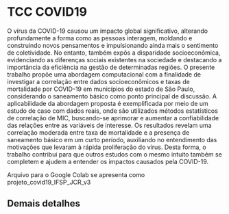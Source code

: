 # TCC COVID19

O vírus da COVID-19 causou um impacto global significativo, alterando profundamente a forma como as pessoas interagem, moldando e construindo novos pensamentos e impulsionando ainda mais o sentimento de coletividade. No entanto, também expôs a disparidade socioeconômica, evidenciando as diferenças sociais existentes na sociedade e destacando a importância da eficiência na gestão de determinadas regiões. O presente trabalho propõe uma abordagem computacional com a finalidade de investigar a correlação entre dados socioeconômicos e taxas de mortalidade por COVID-19 em municípios do estado de São Paulo, considerando o saneamento básico como ponto principal de discussão. A aplicabilidade da abordagem proposta é exemplificada por meio de um estudo de caso com dados reais, onde são utilizados métodos estatísticos de correlação de MIC, buscando-se aprimorar e aumentar a confiabilidade das relações entre as variáveis de interesse. Os resultados revelam uma correlação moderada entre taxa de mortalidade e a presença de saneamento básico em um curto período, auxiliando no entendimento das motivações que levaram à rápida proliferação do vírus. Desta forma, o trabalho contribui para que outros estudos com o mesmo intuito também se completem e ajudem a entender os impactos causados pela COVID-19.

Arquivo para o Google Colab se apresenta como projeto_covid19_IFSP_JCR_v3

## Demais detalhes

